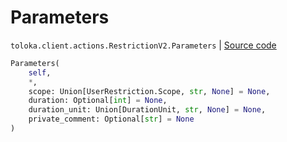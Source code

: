 # Parameters
`toloka.client.actions.RestrictionV2.Parameters` | [Source code](https://github.com/Toloka/toloka-kit/blob/v1.0.2/src/client/actions.py#L91)

```python
Parameters(
    self,
    *,
    scope: Union[UserRestriction.Scope, str, None] = None,
    duration: Optional[int] = None,
    duration_unit: Union[DurationUnit, str, None] = None,
    private_comment: Optional[str] = None
)
```

